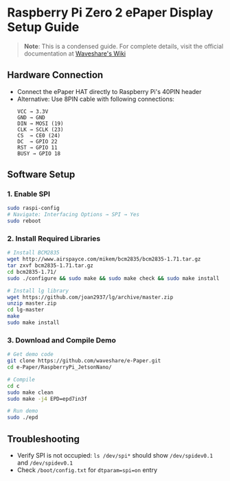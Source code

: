 # Raspberry Pi Zero 2 ePaper Display Setup Guide

> **Note**: This is a condensed guide. For complete details, visit the official documentation at [Waveshare's Wiki](https://www.waveshare.com/wiki/7.3inch_e-Paper_HAT_(F)_Manual#Working_With_Raspberry_Pi)

## Hardware Connection
- Connect the ePaper HAT directly to Raspberry Pi's 40PIN header
- Alternative: Use 8PIN cable with following connections:
  ```
  VCC → 3.3V
  GND → GND
  DIN → MOSI (19)
  CLK → SCLK (23)
  CS  → CE0 (24)
  DC  → GPIO 22
  RST → GPIO 11
  BUSY → GPIO 18
  ```

## Software Setup

### 1. Enable SPI
```bash
sudo raspi-config
# Navigate: Interfacing Options → SPI → Yes
sudo reboot
```

### 2. Install Required Libraries
```bash
# Install BCM2835
wget http://www.airspayce.com/mikem/bcm2835/bcm2835-1.71.tar.gz
tar zxvf bcm2835-1.71.tar.gz
cd bcm2835-1.71/
sudo ./configure && sudo make && sudo make check && sudo make install

# Install lg library
wget https://github.com/joan2937/lg/archive/master.zip
unzip master.zip
cd lg-master
make
sudo make install
```

### 3. Download and Compile Demo
```bash
# Get demo code
git clone https://github.com/waveshare/e-Paper.git
cd e-Paper/RaspberryPi_JetsonNano/

# Compile
cd c
sudo make clean
sudo make -j4 EPD=epd7in3f

# Run demo
sudo ./epd
```

## Troubleshooting
- Verify SPI is not occupied: `ls /dev/spi*` should show `/dev/spidev0.1` and `/dev/spidev0.1`
- Check `/boot/config.txt` for `dtparam=spi=on` entry